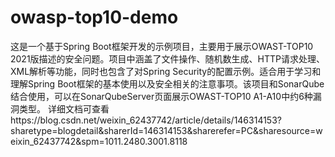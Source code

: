 # owasp-top10-demo
这是一个基于Spring Boot框架开发的示例项目，主要用于展示OWAST-TOP10 2021版描述的安全问题。项目中涵盖了文件操作、随机数生成、HTTP请求处理、XML解析等功能，同时也包含了对Spring Security的配置示例。适合用于学习和理解Spring Boot框架的基本使用以及安全相关的注意事项。该项目和SonarQube结合使用，可以在SonarQubeServer页面展示OWAST-TOP10 A1-A10中约6种漏洞类型。
详细文档可查看https://blog.csdn.net/weixin_62437742/article/details/146314153?sharetype=blogdetail&sharerId=146314153&sharerefer=PC&sharesource=weixin_62437742&spm=1011.2480.3001.8118


